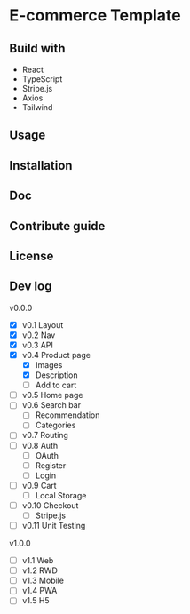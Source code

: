 # E-commerce Template

## Build with

- React
- TypeScript
- Stripe.js
- Axios
- Tailwind

## Usage

## Installation
## Doc
## Contribute guide
## License
## Dev log

v0.0.0

- [x] v0.1 Layout
- [x] v0.2 Nav
- [x] v0.3 API
- [x] v0.4 Product page
  - [x] Images
  - [x] Description
  - [ ] Add to cart
- [ ] v0.5 Home page
- [ ] v0.6 Search bar
  - [ ] Recommendation
  - [ ] Categories
- [ ] v0.7 Routing
- [ ] v0.8 Auth
  - [ ] OAuth
  - [ ] Register
  - [ ] Login
- [ ] v0.9 Cart
  - [ ] Local Storage
- [ ] v0.10 Checkout
  - [ ] Stripe.js
- [ ] v0.11 Unit Testing

v1.0.0

- [ ] v1.1 Web
- [ ] v1.2 RWD
- [ ] v1.3 Mobile
- [ ] v1.4 PWA
- [ ] v1.5 H5